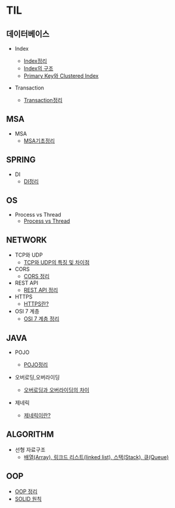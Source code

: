 # TIL
## 데이터베이스
* Index
  * [Index정리](https://github.com/zeroempty2/TIL/blob/main/DATABASE/Index/Index.md)
  * [Index의 구조](https://github.com/zeroempty2/TIL/blob/main/DATABASE/Index/Index%20data%20structure.md)
  * [Primary Key와 Clustered Index](https://github.com/zeroempty2/TIL/blob/main/DATABASE/Index/Clustered%20Index.md)

* Transaction
  * [Transaction정리](https://github.com/zeroempty2/TIL/blob/main/DATABASE/Transaction.md)

## MSA
* MSA
  * [MSA기초정리](https://github.com/zeroempty2/TIL/blob/main/MSA/MSA.md)

## SPRING
* DI
  * [DI정리](https://github.com/zeroempty2/TIL/blob/main/SPRING/DI.md)

## OS
* Process vs Thread
  * [Process vs Thread](https://github.com/zeroempty2/TIL/blob/main/OS/Process%20vs%20Thread.md)

## NETWORK
* TCP와 UDP
  * [TCP와 UDP의 특징 및 차이점](https://github.com/zeroempty2/TIL/blob/main/NETWORK/TCP와UDP.md)
* CORS
  * [CORS 정리](https://github.com/zeroempty2/TIL/blob/main/NETWORK/CORS.md)
* REST API
  * [REST API 정리](https://github.com/zeroempty2/TIL/blob/main/NETWORK/REST%20API.md)
* HTTPS
  * [HTTPS란?](https://github.com/zeroempty2/TIL/blob/main/NETWORK/HTTPS.md)
* OSI 7 계층
  * [OSI 7 계층 정리](https://github.com/zeroempty2/TIL/blob/main/NETWORK/OSI%207%20Layer.md)
## JAVA
* POJO
  * [POJO정리](https://github.com/zeroempty2/TIL/blob/main/JAVA/POJO.md)

* 오버로딩,오버라이딩
  * [오버로딩과 오버라이딩의 차이](https://github.com/zeroempty2/TIL/blob/main/JAVA/Overloading%20vs%20Overriding.md)

* 제네릭
  * [제네릭이란?](https://github.com/zeroempty2/TIL/blob/main/JAVA/Generic.md)

## ALGORITHM
* 선형 자료구조
  * [배열(Array), 링크드 리스트(linked list), 스택(Stack), 큐(Queue)](https://github.com/zeroempty2/TIL/blob/main/ALGORITHM/선형%20자료구조%20-%20배열(Array)%2C%20링크드%20리스트(linked%20list)%2C%20스택(Stack)%2C%20큐(Queue).md)

## OOP
  * [OOP 정리](https://github.com/zeroempty2/TIL/blob/main/OOP/OOP.md)
  * [SOLID 원칙](https://github.com/zeroempty2/TIL/blob/main/OOP/SOLID.md)
